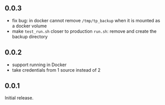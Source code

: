 ## 0.0.3

* fix bug: in docker cannot remove `/tmp/tp_backup` when it is mounted as a docker volume
* make `test_run.sh` closer to production `run.sh`: remove and create the backup directory

## 0.0.2

* support running in Docker
* take credentials from 1 source instead of 2

## 0.0.1

Initial release.
